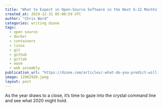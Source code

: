 ```yaml
---
title: "What to Expect in Open-Source Software in the Next 6-12 Months?"
created_at: 2019-12-31 05:00:59 UTC
author: "Chris Ward"
categories: writing dzone
tags: 
  - open source
  - docker
  - containers
  - linux
  - git
  - github
  - gitlab
  - wasm
  - web assembly
publication_url: "https://dzone.com/articles/-what-do-you-predict-will-happen-in-open-source-so"
image: 12862926.jpeg
layout: post
---
```

As the year draws to a close, it’s time to gaze into the crystal command line and see what 2020 might hold.

